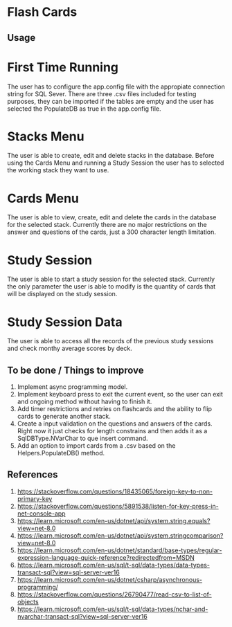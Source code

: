 # Flash Cards

## Usage

# First Time Running

The user has to configure the app.config file with the appropiate connection string for SQL Sever. There are three .csv files included for testing purposes, they can be imported if the tables are empty and the user has selected the PopulateDB as true in the app.config file.

# Stacks Menu

The user is able to create, edit and delete stacks in the database. Before using the Cards Menu and running a Study Session the user has to selected the working stack they want to use.

# Cards Menu

The user is able to view, create, edit and delete the cards in the database for the selected stack. Currently there are no major restrictions on the answer and questions of the cards, just a 300 character length limitation.

# Study Session

The user is able to start a study session for the selected stack. Currently the only parameter the user is able to modify is the quantity of cards that will be displayed on the study session.

# Study Session Data

The user is able to access all the records of the previous study sessions and check monthy average scores by deck.


## To be done / Things to improve

1. Implement async programming model.
2. Implement keyboard press to exit the current event, so the user can exit and ongoing method without having to finish it.
3. Add timer restrictions and retries on flashcards and the ability to flip cards to generate another stack.
4. Create a input validation on the questions and answers of the cards. Right now it just checks for length constrains and then adds it as a SqlDBType.NVarChar to que insert command.
5. Add an option to import cards from a .csv based on the Helpers.PopulateDB() method.

## References
1. https://stackoverflow.com/questions/18435065/foreign-key-to-non-primary-key
2. https://stackoverflow.com/questions/5891538/listen-for-key-press-in-net-console-app
3. https://learn.microsoft.com/en-us/dotnet/api/system.string.equals?view=net-8.0
4. https://learn.microsoft.com/en-us/dotnet/api/system.stringcomparison?view=net-8.0
5. https://learn.microsoft.com/en-us/dotnet/standard/base-types/regular-expression-language-quick-reference?redirectedfrom=MSDN
6. https://learn.microsoft.com/en-us/sql/t-sql/data-types/data-types-transact-sql?view=sql-server-ver16
7. https://learn.microsoft.com/en-us/dotnet/csharp/asynchronous-programming/
8. https://stackoverflow.com/questions/26790477/read-csv-to-list-of-objects
9. https://learn.microsoft.com/en-us/sql/t-sql/data-types/nchar-and-nvarchar-transact-sql?view=sql-server-ver16


